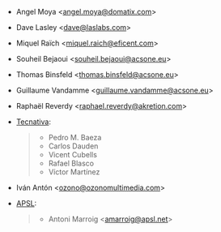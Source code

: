 - Angel Moya \<<angel.moya@domatix.com>\>

- Dave Lasley \<<dave@laslabs.com>\>

- Miquel Raïch \<<miquel.raich@eficent.com>\>

- Souheil Bejaoui \<<souheil.bejaoui@acsone.eu>\>

- Thomas Binsfeld \<<thomas.binsfeld@acsone.eu>\>

- Guillaume Vandamme \<<guillaume.vandamme@acsone.eu>\>

- Raphaël Reverdy \<<raphael.reverdy@akretion.com>\>

- [Tecnativa](https://www.tecnativa.com):

  > - Pedro M. Baeza
  > - Carlos Dauden
  > - Vicent Cubells
  > - Rafael Blasco
  > - Víctor Martínez

- Iván Antón \<<ozono@ozonomultimedia.com>\>

- [APSL](https://www.apsl.tech):

  > - Antoni Marroig \<<amarroig@apsl.net>\>

